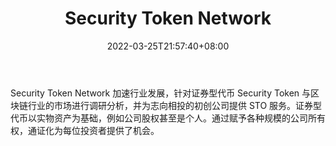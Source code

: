 ﻿---
weight: 
title: "Security Token Network"
description: "Security Token Network 加速行业发展，针对证券型代币 Security Token 与区块链行业的市场进行调研分析，并为志向相投的初创公司提供 STO 服务"
date: 2022-03-25T21:57:40+08:00
lastmod: 2022-03-25T16:45:40+08:00
draft: false
authors: ["Metabd"]
featuredImage: "security-token-network.jpg"
link: ""
tags: ["数据分析","Security Token Network"]
categories: ["navigation"]
navigation: ["数据分析"]
lightgallery: true
toc: true
pinned: false
recommend: false
recommend1: false
---
Security Token Network 加速行业发展，针对证券型代币 Security Token 与区块链行业的市场进行调研分析，并为志向相投的初创公司提供 STO 服务。证券型代币以实物资产为基础，例如公司股权甚至是个人。通过赋予各种规模的公司所有权，通证化为每位投资者提供了机会。
